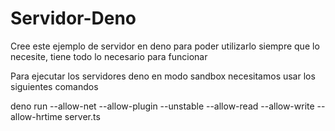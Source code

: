 # Servidor-Deno
Cree este ejemplo de servidor en deno para poder utilizarlo siempre que lo necesite, tiene todo lo necesario para funcionar

Para ejecutar los servidores deno en modo sandbox necesitamos usar los siguientes comandos

deno run --allow-net --allow-plugin --unstable --allow-read --allow-write --allow-hrtime server.ts
